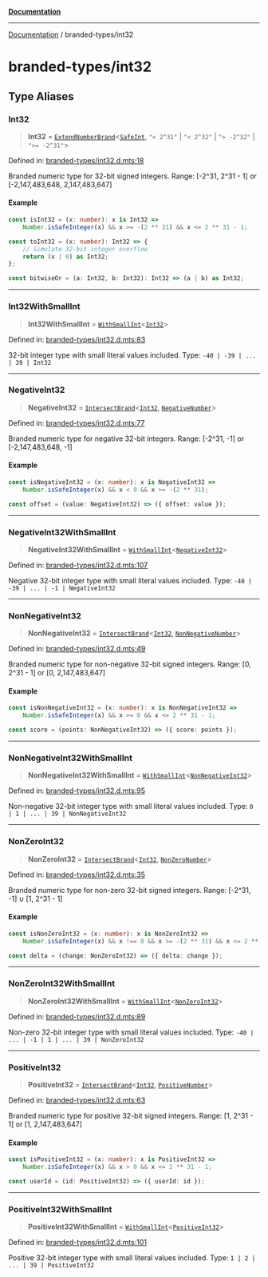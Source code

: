 [**Documentation**](../README.md)

---

[Documentation](../README.md) / branded-types/int32

# branded-types/int32

## Type Aliases

### Int32

> **Int32** = [`ExtendNumberBrand`](brand/namespaces/TSTypeForgeInternals/README.md#extendnumberbrand)\<[`SafeInt`](safe-int.md#safeint), `"< 2^31"` \| `"< 2^32"` \| `"> -2^32"` \| `">= -2^31"`\>

Defined in: [branded-types/int32.d.mts:18](https://github.com/noshiro-pf/ts-type-forge/blob/main/src/branded-types/int32.d.mts#L18)

Branded numeric type for 32-bit signed integers.
Range: [-2^31, 2^31 - 1] or [-2,147,483,648, 2,147,483,647]

#### Example

```ts
const isInt32 = (x: number): x is Int32 =>
    Number.isSafeInteger(x) && x >= -(2 ** 31) && x <= 2 ** 31 - 1;

const toInt32 = (x: number): Int32 => {
    // Simulate 32-bit integer overflow
    return (x | 0) as Int32;
};

const bitwiseOr = (a: Int32, b: Int32): Int32 => (a | b) as Int32;
```

---

### Int32WithSmallInt

> **Int32WithSmallInt** = [`WithSmallInt`](small-int.md#withsmallint)\<[`Int32`](#int32)\>

Defined in: [branded-types/int32.d.mts:83](https://github.com/noshiro-pf/ts-type-forge/blob/main/src/branded-types/int32.d.mts#L83)

32-bit integer type with small literal values included.
Type: `-40 | -39 | ... | 39 | Int32`

---

### NegativeInt32

> **NegativeInt32** = [`IntersectBrand`](brand/README.md#intersectbrand)\<[`Int32`](#int32), [`NegativeNumber`](core.md#negativenumber)\>

Defined in: [branded-types/int32.d.mts:77](https://github.com/noshiro-pf/ts-type-forge/blob/main/src/branded-types/int32.d.mts#L77)

Branded numeric type for negative 32-bit integers.
Range: [-2^31, -1] or [-2,147,483,648, -1]

#### Example

```ts
const isNegativeInt32 = (x: number): x is NegativeInt32 =>
    Number.isSafeInteger(x) && x < 0 && x >= -(2 ** 31);

const offset = (value: NegativeInt32) => ({ offset: value });
```

---

### NegativeInt32WithSmallInt

> **NegativeInt32WithSmallInt** = [`WithSmallInt`](small-int.md#withsmallint)\<[`NegativeInt32`](#negativeint32)\>

Defined in: [branded-types/int32.d.mts:107](https://github.com/noshiro-pf/ts-type-forge/blob/main/src/branded-types/int32.d.mts#L107)

Negative 32-bit integer type with small literal values included.
Type: `-40 | -39 | ... | -1 | NegativeInt32`

---

### NonNegativeInt32

> **NonNegativeInt32** = [`IntersectBrand`](brand/README.md#intersectbrand)\<[`Int32`](#int32), [`NonNegativeNumber`](core.md#nonnegativenumber)\>

Defined in: [branded-types/int32.d.mts:49](https://github.com/noshiro-pf/ts-type-forge/blob/main/src/branded-types/int32.d.mts#L49)

Branded numeric type for non-negative 32-bit signed integers.
Range: [0, 2^31 - 1] or [0, 2,147,483,647]

#### Example

```ts
const isNonNegativeInt32 = (x: number): x is NonNegativeInt32 =>
    Number.isSafeInteger(x) && x >= 0 && x <= 2 ** 31 - 1;

const score = (points: NonNegativeInt32) => ({ score: points });
```

---

### NonNegativeInt32WithSmallInt

> **NonNegativeInt32WithSmallInt** = [`WithSmallInt`](small-int.md#withsmallint)\<[`NonNegativeInt32`](#nonnegativeint32)\>

Defined in: [branded-types/int32.d.mts:95](https://github.com/noshiro-pf/ts-type-forge/blob/main/src/branded-types/int32.d.mts#L95)

Non-negative 32-bit integer type with small literal values included.
Type: `0 | 1 | ... | 39 | NonNegativeInt32`

---

### NonZeroInt32

> **NonZeroInt32** = [`IntersectBrand`](brand/README.md#intersectbrand)\<[`Int32`](#int32), [`NonZeroNumber`](core.md#nonzeronumber)\>

Defined in: [branded-types/int32.d.mts:35](https://github.com/noshiro-pf/ts-type-forge/blob/main/src/branded-types/int32.d.mts#L35)

Branded numeric type for non-zero 32-bit signed integers.
Range: [-2^31, -1] ∪ [1, 2^31 - 1]

#### Example

```ts
const isNonZeroInt32 = (x: number): x is NonZeroInt32 =>
    Number.isSafeInteger(x) && x !== 0 && x >= -(2 ** 31) && x <= 2 ** 31 - 1;

const delta = (change: NonZeroInt32) => ({ delta: change });
```

---

### NonZeroInt32WithSmallInt

> **NonZeroInt32WithSmallInt** = [`WithSmallInt`](small-int.md#withsmallint)\<[`NonZeroInt32`](#nonzeroint32)\>

Defined in: [branded-types/int32.d.mts:89](https://github.com/noshiro-pf/ts-type-forge/blob/main/src/branded-types/int32.d.mts#L89)

Non-zero 32-bit integer type with small literal values included.
Type: `-40 | ... | -1 | 1 | ... | 39 | NonZeroInt32`

---

### PositiveInt32

> **PositiveInt32** = [`IntersectBrand`](brand/README.md#intersectbrand)\<[`Int32`](#int32), [`PositiveNumber`](core.md#positivenumber)\>

Defined in: [branded-types/int32.d.mts:63](https://github.com/noshiro-pf/ts-type-forge/blob/main/src/branded-types/int32.d.mts#L63)

Branded numeric type for positive 32-bit signed integers.
Range: [1, 2^31 - 1] or [1, 2,147,483,647]

#### Example

```ts
const isPositiveInt32 = (x: number): x is PositiveInt32 =>
    Number.isSafeInteger(x) && x > 0 && x <= 2 ** 31 - 1;

const userId = (id: PositiveInt32) => ({ userId: id });
```

---

### PositiveInt32WithSmallInt

> **PositiveInt32WithSmallInt** = [`WithSmallInt`](small-int.md#withsmallint)\<[`PositiveInt32`](#positiveint32)\>

Defined in: [branded-types/int32.d.mts:101](https://github.com/noshiro-pf/ts-type-forge/blob/main/src/branded-types/int32.d.mts#L101)

Positive 32-bit integer type with small literal values included.
Type: `1 | 2 | ... | 39 | PositiveInt32`
